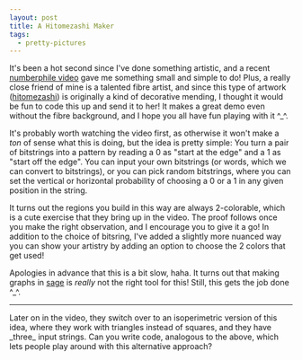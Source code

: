 ```yaml
---
layout: post
title: A Hitomezashi Maker
tags:
  - pretty-pictures
---
```


It's been a hot second since I've done something artistic, and a recent
[numberphile video][1] gave me something small and simple to do! 
Plus, a really close friend of mine is a talented fibre artist, 
and since this type of artwork ([hitomezashi][2]) is originally a kind
of decorative mending, I thought it would be fun to code this up and
send it to her! It makes a great demo even without the fibre background,
and I hope you all have fun playing with it ^_^.

It's probably worth watching the video first, as otherwise it won't make
a _ton_ of sense what this is doing, but the idea is pretty simple: 
You turn a pair of bitstrings into a pattern by reading a $0$ as 
"start at the edge" and a $1$ as "start off the edge". You can input your
own bitstrings (or words, which we can convert to bitstrings), or you can 
pick random bitstrings, where you can set the vertical or horizontal 
probability of choosing a $0$ or a $1$ in any given position in the string.

It turns out the regions you build in this way are always $2$-colorable,
which is a cute exercise that they bring up in the video. The proof follows
once you make the right observation, and I encourage you to give it a go! 
In addition to the choice of bitsring, I've added a slightly more nuanced
way you can show your artistry by adding an option to choose the $2$ colors
that get used!

Apologies in advance that this is a bit slow, haha. It turns out that
making graphs in [sage](https://sagemath.org) is _really_ not the right
tool for this! Still, this gets the job done ^_^.

---

<div class="linked_auto">
<script type="text/x-sage">

def mkLine(n,b,d,t,sc):
  """
  Make one row/col of the diagram.

  @n is the index for which row/col to make
  @b is the bit -- start on or start off the line
  @d is the direction -- is this a row or a col
  @t is the total number of dashes to make
  @sc is the color to use for the stitches
  """

  p = Graphics()
  for k in range(t):
    if k % 2 == b:
      if d=="row":
        p += line([(n,k),(n,k+1)],rgbcolor=sc) 
      if d=="col":
        p += line([(k,n),(k+1,n)],rgbcolor=sc) 
  
  return p


def mkSquare(r,c,color):
  """
  Make a square at row @r column @c with color @color
  """

  return polygon([(r,c),(r,c+1),(r+1,c+1),(r+1,c)], rgbcolor=color, alpha=0.75)



def mkPattern(rowString, colString, color1, color2, stitchColor, showBits):
  """
  Make the whole pattern
  """

  p = Graphics()
  p.set_aspect_ratio(1)
  p.set_axes_range(-1,len(rowString)+1,-1,len(colString)+1)

  # make the horizontal stitches
  for (n,b) in enumerate(rowString):
    p += mkLine(n,b,"row",len(colString),stitchColor)
    if showBits:
      p += text(b,(n, -0.5))

  # make the vertical stitches
  for (n,b) in enumerate(colString):
    p += mkLine(n,b,"col",len(rowString),stitchColor)
    if showBits:
      p += text(b,(-0.5,n))

  # shade in the regions
  cur = color1
  for r in range(len(rowString)):
    for c in range(len(colString)):

      if (r,c) == (0,0):
        p += mkSquare(r,c,cur)

      elif c == 0:
        if c%2 == rowString[r]:
          if cur == color1:
            cur = color2
          else:
            cur = color1
        p += mkSquare(r,c,cur)

      else:
        if r%2 == colString[c]:
          if cur == color1:
            cur = color2
          else:
            cur = color1
        p += mkSquare(r,c,cur)


  return p


def mkRandString(t,p):
  """
  Make a random string of length @t of 0s and 1s 

  0 is chosen with probability @p
  """
  s = []
  for _ in range(t):
    if random() < p:
      s += [0]
    else:
      s += [1]

  return s


def stringToBits(s):
  """
  Convert a string to a bitstring.

  If s is already a bitstring, leave it alone.
  If s is entirely numerical, reduce each digit mod 2
  If s is entirely alphabetical, use vowels/consonants, like the video.
  Otherwise, convert to unicode and use parity.
  """

  # we remove any spaces so that sentences can be converted as letters
  s = s.replace(" ", "")

  if s.isdigit():
    return [int(c) % 2 for c in list(s)]

  if s.isalpha():
    return [int(c in ["a", "e", "i", "o", "u"]) for c in list(s)]

  return [ord(c) % 2 for c in list(s)]
    

# We have to do this hacky nested-interact thing to make everything go smoothly.
# First we say whether we want the rows/cols to be randomized.
# Depending on the answer, we display either a text box or a slider for each.
# Then we put the aesthetic choices like colors in the innermost layer so that
# changing them won't re-randomize anything from earlier layers.

@interact
def _(randomRow=('randomize row?', True), randomCol=('randomize col?', True)):

  # we want the random starting probabilities to be interesting,
  # so make sure we wind up between, say, .33 and .66
  r_init = round(0.33 + 0.33*random(),2)
  c_init = round(0.33 + 0.33*random(),2)

  if randomRow:
    if randomCol:
      @interact
      def _(rowPercent=slider([(k/100).n(digits=2) for k in range(0,101)], default=r_init),
            colPercent=slider([(k/100).n(digits=2) for k in range(0,101)], default=c_init)):

        rowLen = randint(20,40)
        rowString = mkRandString(rowLen, rowPercent)

        colLen = randint(20,40)
        colString = mkRandString(colLen, colPercent)

        @interact
        def _(color1=Color('white'), 
              color2=Color('white'), 
              stitchColor=Color('black'), 
              showBits=True):
          print("rowString: {}".format("".join([str(b) for b in rowString])))
          print("colString: {}".format("".join([str(b) for b in colString])))

          show(mkPattern(rowString, colString, color1, color2, stitchColor, showBits), 
               axes=false)


    else:
      @interact
      def _(rowPercent=slider([(k/100).n(digits=2) for k in range(0,101)], default=r_init),
            colString=""):

        rowLen = randint(20,40)
        rowString = mkRandString(rowLen, rowPercent)

        colString = stringToBits(colString)

        @interact
        def _(color1=Color('white'), 
              color2=Color('white'), 
              stitchColor=Color('black'), 
              showBits=True):
          print("rowString: {}".format("".join([str(b) for b in rowString])))
          print("colString: {}".format("".join([str(b) for b in colString])))

          show(mkPattern(rowString, colString, color1, color2, stitchColor, showBits), 
               axes=false)



  else:
    if randomCol:
      @interact
      def _(rowString="",
            colPercent=slider([(k/100).n(digits=2) for k in range(0,101)], default=c_init)):

        rowString = stringToBits(rowString)

        colLen = randint(20,40)
        colString = mkRandString(colLen, colPercent)

        @interact
        def _(color1=Color('white'), 
              color2=Color('white'), 
              stitchColor=Color('black'), 
              showBits=True):
          print("rowString: {}".format("".join([str(b) for b in rowString])))
          print("colString: {}".format("".join([str(b) for b in colString])))

          show(mkPattern(rowString, colString, color1, color2, stitchColor, showBits), 
               axes=false)

    else:
      @interact
      def _(rowString="",
            colString=""):

        rowString = stringToBits(rowString)

        colString = stringToBits(colString)

        @interact
        def _(color1=Color('white'), 
              color2=Color('white'), 
              stitchColor=Color('black'), 
              showBits=True):
          print("rowString: {}".format("".join([str(b) for b in rowString])))
          print("colString: {}".format("".join([str(b) for b in colString])))

          show(mkPattern(rowString, colString, color1, color2, stitchColor, showBits), 
               axes=false)

</script>
</div>

<div class=boxed markdown=1>
  Later on in the video, they switch over to an isoperimetric version of this
  idea, where they work with triangles instead of squares, and they have
  _three_ input strings. Can you write code, analogous to the above, which 
  lets people play around with this alternative approach?
</div>


[1]: https://www.youtube.com/watch?v=JbfhzlMk2eY
[2]: https://en.wikipedia.org/wiki/Sashiko
